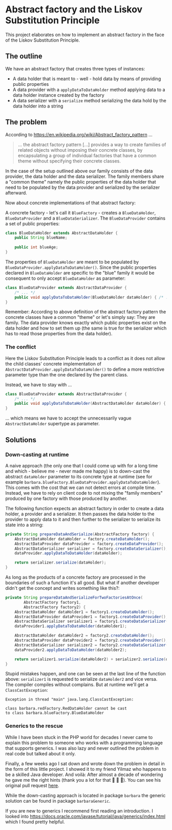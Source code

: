 # Abstract factory and the Liskov Substitution Principle

This project elaborates on how to implement an abstract factory in the face of the Liskov Substitution Principle.

## The outline

We have an abstract factory that creates three types of instances:
* A data holder that is meant to - well - hold data by means of providing public properties
* A data provider with a `applyDataToDataHolder` method applying data to a data holder instance created by the factory
* A data serializer with a `serialize` method serializing the data hold by the data holder into a string

## The problem

According to https://en.wikipedia.org/wiki/Abstract_factory_pattern ...

> ... the abstract factory pattern [...] provides a way to create families of related objects without imposing their concrete classes, by encapsulating a group of individual factories that have a common theme without specifying their concrete classes.

In the case of the setup outlined above our family consists of the data provider, the data holder and the data serializer. The family members share a "common theme" namely the public properties of the data holder that need to be populated by the data provider and serialized by the serializer afterward.

Now about concrete implementations of that abstract factory:

A concrete factory - let's call it `BlueFactory` - creates a `BlueDataHolder`, `BlueDataProvider` and a `BlueDataSerializer`. The `BlueDataProvider` contains a set of public properties:

```java
class BlueDataHolder extends AbstractDataHolder {
    public String blueName;
    
    public int blueAge;
}
```

The properties of `BlueDataHolder` are meant to be populated by `BlueDataProvider.applyDataToDataHolder()`. Since the public properties declared in `BlueDataHolder` are specific to the "blue" family it would be consequent to only accept `BlueDataHolder` as parameter:

```java
class BlueDataProvider extends AbstractDataProvider {
    /* ... */
    public void applyDataToDataHolder(BlueDataHolder dataHolder) { /* ... */ }
}
```

Remember: According to above definition of the abstract factory pattern the concrete classes have a common "theme" or let's simply say: They are family. The data provider knows exactly which public properties exist on the data holder and how to set them up (the same is true for the serializer which has to read those properties from the data holder).

### The conflict

Here the Liskov Substitution Principle leads to a conflict as it does not allow the child classes' concrete implementation of `AbstractDataProvider.applyDataToDataHolder()` to define a more restrictive parameter type than the one declared by the parent class.

Instead, we have to stay with ...

```java
class BlueDataProvider extends AbstractDataProvider {
    /* ... */
    public void applyDataToDataHolder(AbstractDataHolder dataHolder) { /* ... */ }
}
```

... which means we have to accept the unnecessarily vague `AbstractDataHolder` supertype as parameter.

## Solutions

### Down-casting at runtime

A naive approach (the only one that I could come up with for a long time and which - believe me - never made me happy) is to down-cast the abstract `dataHolder` parameter to its concrete type at runtime (see for example `barbara.blueFactory.BlueDataProvider.applyDataToDataHolder`). This comes with the cost that we can not detect errors at compile time. Instead, we have to rely on client code to not mixing the "family members" produced by one factory with those produced by another.

The following function expects an abstract factory in order to create a data holder, a provider and a serializer. It then passes the data holder to the provider to apply data to it and then further to the serializer to serialize its state into a string:

```java
private String prepareDataAndSerialize(AbstractFactory factory) {
    AbstractDataHolder dataHolder = factory.createDataHolder();
    AbstractDataProvider dataProvider = factory.createDataProvider();
    AbstractDataSerializer serializer = factory.createDataSerializer();
    dataProvider.applyDataToDataHolder(dataHolder);

    return serializer.serialize(dataHolder);
}
```

As long as the products of a concrete factory are processed in the boundaries of such a function it's all good. But what if another developer didn't get the concept and writes something like this?:

```java
private String prepareDataAndSerializeForTwoFactoriesAtOnce(
        AbstractFactory factory1,
        AbstractFactory factory2) {
    AbstractDataHolder dataHolder1 = factory1.createDataHolder();
    AbstractDataProvider dataProvider1 = factory1.createDataProvider();
    AbstractDataSerializer serializer1 = factory1.createDataSerializer();
    dataProvider1.applyDataToDataHolder(dataHolder1);

    AbstractDataHolder dataHolder2 = factory2.createDataHolder();
    AbstractDataProvider dataProvider2 = factory2.createDataProvider();
    AbstractDataSerializer serializer2 = factory2.createDataSerializer();
    dataProvider2.applyDataToDataHolder(dataHolder2);

    return serializer1.serialize(dataHolder2) + serializer2.serialize(dataHolder1);
}
```

Stupid mistakes happen, and one can be seen at the last line of the function above: `serializer1` is requested to serialize `dataHolder2` and vice versa. The compiler compiles without complains. But at runtime we'll get a `ClassCastException`:

```
Exception in thread "main" java.lang.ClassCastException:

class barbara.redFactory.RedDataHolder cannot be cast
to class barbara.blueFactory.BlueDataHolder
```

### Generics to the rescue

While I have been stuck in the PHP world for decades I never came to explain this problem to someone who works with a programming language that supports generics. I was also lazy and never outlined the problem in real code but talked about it only.

Finally, a few weeks ago I sat down and wrote down the problem in detail in the form of this little project. I showed it to my friend Yilmaz who happens to be a skilled Java developer. And voilà: After almost a decade of wondering he gave me the right hints (thank you a lot for that :pray: :pray: :pray:). You can see his original pull request [here](https://github.com/MaWoe/liskov-and-abstract-factory/pull/1).

While the down-casting approach is located in package `barbara` the generic solution can be found in package `barbaraGeneric`.

If you are new to generics I recommend first reading an introduction. I looked into https://docs.oracle.com/javase/tutorial/java/generics/index.html which I found pretty helpful.